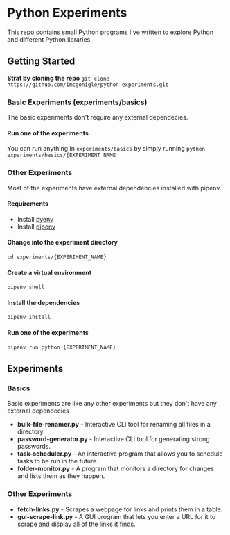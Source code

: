 # Python Experiments
This repo contains small Python programs I've written to explore Python and different Python libraries.

## Getting Started

**Strat by cloning the repo**
`git clone https://github.com/imcgonigle/python-experiments.git`

### Basic Experiments (experiments/basics)
The basic experiments don't require any external dependecies.

#### Run one of the experiments
You can run anything in `experiments/basics` by simply running `python experiments/basics/{EXPERIMENT_NAME`

### Other Experiments
Most of the experiments have external dependencies installed with pipenv.

#### Requirements
- Install [pyenv](https://github.com/pyenv/pyenv)
- Install [pipenv](https://pipenv.pypa.io/en/latest/installation.html)

#### Change into the experiment directory
`cd experiments/{EXPERIMENT_NAME}`

#### Create a virtual environment
`pipenv shell`

#### Install the dependencies
`pipenv install`

#### Run one of the experiments
`pipenv run python {EXPERIMENT_NAME}`

## Experiments

### Basics
Basic experiments are like any other experiments but they don't have any external dependecies

- **bulk-file-renamer.py** - Interactive CLI tool for renaming all files in a directory.
- **password-generator.py** - Interactive CLI tool for generating strong passwords.
- **task-scheduler.py** - An interactive program that allows you to schedule tasks to be run in the future.
- **folder-monitor.py** - A program that monitors a directory for changes and lists them as they happen.

### Other Experiments
- **fetch-links.py** - Scrapes a webpage for links and prints them in a table.
- **gui-scrape-link.py** - A GUI program that lets you enter a URL for it to scrape and display all of the links it finds.

